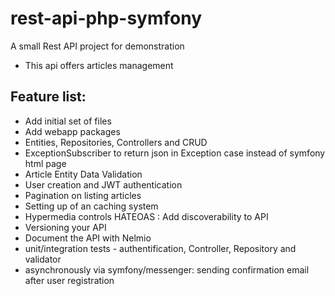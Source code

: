 # rest-api-php-symfony
A small Rest API project for demonstration 
  - This api offers articles management


## Feature list:

+ Add initial set of files
+ Add webapp packages
+ Entities, Repositories, Controllers and CRUD
+ ExceptionSubscriber to return json in Exception case instead of symfony html page
+ Article Entity Data Validation
+ User creation and JWT authentication
+ Pagination on listing articles
+ Setting up of an caching system
+ Hypermedia controls HATEOAS : Add discoverability to API
+ Versioning your API
+ Document the API with Nelmio
+ unit/integration tests - authentification, Controller, Repository and validator
+ asynchronously via symfony/messenger: sending confirmation email after user registration
